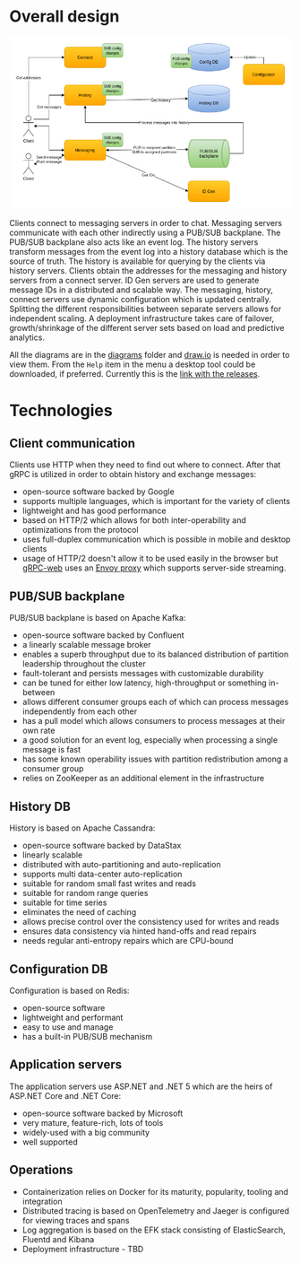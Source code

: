 # Overall design

![Overall design](images/cecochat-01-overall.png)

Clients connect to messaging servers in order to chat. Messaging servers communicate with each other indirectly using a PUB/SUB backplane. The PUB/SUB backplane also acts like an event log. The history servers transform messages from the event log into a history database which is the source of truth. The history is available for querying by the clients via history servers. Clients obtain the addresses for the messaging and history servers from a connect server. ID Gen servers are used to generate message IDs in a distributed and scalable way. The messaging, history, connect servers use dynamic configuration which is updated centrally. Splitting the different responsibilities between separate servers allows for independent scaling. A deployment infrastructure takes care of failover, growth/shrinkage of the different server sets based on load and predictive analytics.

All the diagrams are in the [diagrams](diagrams/) folder and [draw.io](https://app.diagrams.net/) is needed in order to view them. From the `Help` item in the menu a desktop tool could be downloaded, if preferred. Currently this is the [link with the releases](https://github.com/jgraph/drawio-desktop/releases).

# Technologies

## Client communication

Clients use HTTP when they need to find out where to connect. After that gRPC is utilized in order to obtain history and exchange messages:
* open-source software backed by Google
* supports multiple languages, which is important for the variety of clients
* lightweight and has good performance
* based on HTTP/2 which allows for both inter-operability and optimizations from the protocol
* uses full-duplex communication which is possible in mobile and desktop clients
* usage of HTTP/2 doesn't allow it to be used easily in the browser but [gRPC-web](https://github.com/grpc/grpc-web) uses an [Envoy proxy](https://www.envoyproxy.io/) which supports server-side streaming.

## PUB/SUB backplane

PUB/SUB backplane is based on Apache Kafka:
* open-source software backed by Confluent
* a linearly scalable message broker
* enables a superb throughput due to its balanced distribution of partition leadership throughout the cluster
* fault-tolerant and persists messages with customizable durability
* can be tuned for either low latency, high-throughput or something in-between
* allows different consumer groups each of which can process messages independently from each other
* has a pull model which allows consumers to process messages at their own rate
* a good solution for an event log, especially when processing a single message is fast
* has some known operability issues with partition redistribution among a consumer group
* relies on ZooKeeper as an additional element in the infrastructure

## History DB

History is based on Apache Cassandra:
* open-source software backed by DataStax
* linearly scalable
* distributed with auto-partitioning and auto-replication
* supports multi data-center auto-replication
* suitable for random small fast writes and reads
* suitable for random range queries
* suitable for time series
* eliminates the need of caching
* allows precise control over the consistency used for writes and reads
* ensures data consistency via hinted hand-offs and read repairs
* needs regular anti-entropy repairs which are CPU-bound

## Configuration DB

Configuration is based on Redis:
* open-source software
* lightweight and performant
* easy to use and manage
* has a built-in PUB/SUB mechanism

## Application servers

The application servers use ASP.NET and .NET 5 which are the heirs of ASP.NET Core and .NET Core:
* open-source software backed by Microsoft
* very mature, feature-rich, lots of tools
* widely-used with a big community
* well supported

## Operations

* Containerization relies on Docker for its maturity, popularity, tooling and integration
* Distributed tracing is based on OpenTelemetry and Jaeger is configured for viewing traces and spans
* Log aggregation is based on the EFK stack consisting of ElasticSearch, Fluentd and Kibana
* Deployment infrastructure - TBD
